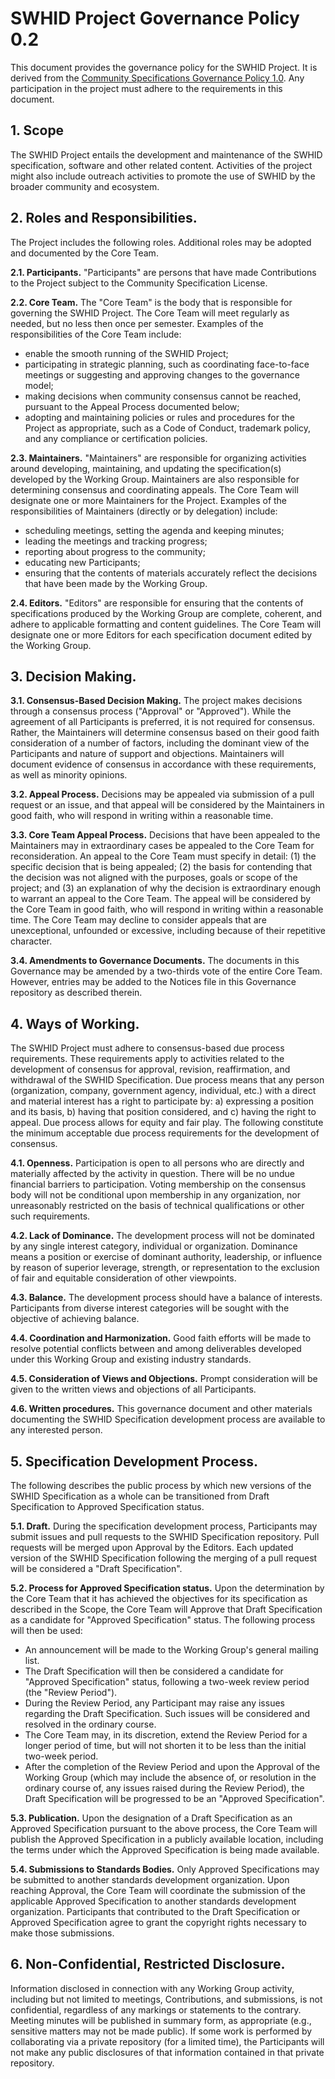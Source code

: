 # SWHID Project Governance Policy 0.2

This document provides the governance policy for the SWHID Project. It is derived from the [Community Specifications Governance Policy 1.0](https://github.com/CommunitySpecification/1.0/blob/master/5._Governance.md). Any participation in the project must adhere to the requirements in this document.

## 1. Scope

The SWHID Project entails the development and maintenance of the SWHID specification, software and other related content. Activities of the project might also include outreach activities to promote the use of SWHID by the broader community and ecosystem.


## 2. Roles and Responsibilities.

The Project includes the following roles. Additional roles may be adopted and documented by the Core Team.

**2.1. Participants.**  "Participants" are persons that have made Contributions to the Project subject to the Community Specification License.

**2.2. Core Team.** The "Core Team" is the body that is responsible for governing the SWHID Project. The Core Team will meet regularly as needed, but no less then once per semester.
Examples of the responsibilities of the Core Team include:
* enable the smooth running of the SWHID Project;
* participating in strategic planning, such as coordinating face-to-face meetings or suggesting and approving changes to the governance model;
* making decisions when community consensus cannot be reached, pursuant to the Appeal Process documented below;
* adopting and maintaining policies or rules and procedures for the Project as appropriate, such as a Code of Conduct, trademark policy, and any compliance or certification policies.

**2.3. Maintainers.** "Maintainers" are responsible for organizing activities around developing, maintaining, and updating the specification(s) developed by the Working Group. Maintainers are also responsible for determining consensus and coordinating appeals. The Core Team will designate one or more Maintainers for the Project. 
Examples of the responsibilities of Maintainers (directly or by delegation) include:
* scheduling meetings, setting the agenda and keeping minutes;
* leading the meetings and tracking progress;
* reporting about progress to the community;
* educating new Participants;
* ensuring that the contents of materials accurately reflect the decisions that have been made by the Working Group.

**2.4. Editors.** "Editors" are responsible for ensuring that the contents of specifications produced by the Working Group are complete, coherent, and adhere to applicable formatting and content guidelines. The Core Team will designate one or more Editors for each specification document edited by the Working Group.


## 3. Decision Making.

**3.1. Consensus-Based Decision Making.** The project makes decisions through a consensus process ("Approval" or "Approved"). While the agreement of all Participants is preferred, it is not required for consensus. Rather, the Maintainers will determine consensus based on their good faith consideration of a number of factors, including the dominant view of the Participants and nature of support and objections. Maintainers will document evidence of consensus in accordance with these requirements, as well as minority opinions.

**3.2. Appeal Process.** Decisions may be appealed via submission of a pull request or an issue, and that appeal will be considered by the Maintainers in good faith, who will respond in writing within a reasonable time.

**3.3. Core Team Appeal Process.** Decisions that have been appealed to the Maintainers may in extraordinary cases be appealed to the Core Team for reconsideration. An appeal to the Core Team must specify in detail: (1) the specific decision that is being appealed; (2) the basis for contending that the decision was not aligned with the purposes, goals or scope of the project; and (3) an explanation of why the decision is extraordinary enough to warrant an appeal to the Core Team. The appeal will be considered by the Core Team in good faith, who will respond in writing within a reasonable time. The Core Team may decline to consider appeals that are unexceptional, unfounded or excessive, including because of their repetitive character. 

**3.4. Amendments to Governance Documents.** The documents in this Governance may be amended by a two-thirds vote of the entire Core Team. However, entries may be added to the Notices file in this Governance repository as described therein.


## 4. Ways of Working.

The SWHID Project must adhere to consensus-based due process requirements. These requirements apply to activities related to the development of consensus for approval, revision, reaffirmation, and withdrawal of the SWHID Specification. Due process means that any person (organization, company, government agency, individual, etc.) with a direct and material interest has a right to participate by: a) expressing a position and its basis, b) having that position considered, and c) having the right to appeal. Due process allows for equity and fair play. The following constitute the minimum acceptable due process requirements for the development of consensus.

**4.1. Openness.** Participation is open to all persons who are directly and materially affected by the activity in question. There will be no undue financial barriers to participation. Voting membership on the consensus body will not be conditional upon membership in any organization, nor unreasonably restricted on the basis of technical qualifications or other such requirements.

**4.2. Lack of Dominance.** The development process will not be dominated by any single interest category, individual or organization. Dominance means a position or exercise of dominant authority, leadership, or influence by reason of superior leverage, strength, or representation to the exclusion of fair and equitable consideration of other viewpoints.

**4.3. Balance.** The development process should have a balance of interests. Participants from diverse interest categories will be sought with the objective of achieving balance.

**4.4. Coordination and Harmonization.** Good faith efforts will be made to resolve potential conflicts between and among deliverables developed under this Working Group and existing industry standards.

**4.5. Consideration of Views and Objections.** Prompt consideration will be given to the written views and objections of all Participants.

**4.6. Written procedures.** This governance document and other materials documenting the SWHID Specification development process are available to any interested person.


## 5. Specification Development Process.

The following describes the public process by which new versions of the SWHID Specification as a whole can be transitioned from Draft Specification to Approved Specification status.

**5.1. Draft.** During the specification development process, Participants may submit issues and pull requests to the SWHID Specification repository. Pull requests will be merged upon Approval by the Editors. Each updated version of the SWHID Specification following the merging of a pull request will be considered a "Draft Specification".

**5.2. Process for Approved Specification status.** Upon the determination by the Core Team that it has achieved the objectives for its specification as described in the Scope, the Core Team will Approve that Draft Specification as a candidate for "Approved Specification" status.
The following process will then be used:
* An announcement will be made to the Working Group's general mailing list.
* The Draft Specification will then be considered a candidate for "Approved Specification" status, following a two-week review period (the "Review Period").
* During the Review Period, any Participant may raise any issues regarding the Draft Specification. Such issues will be considered and resolved in the ordinary course.
* The Core Team may, in its discretion, extend the Review Period for a longer period of time, but will not shorten it to be less than the initial two-week period.
* After the completion of the Review Period and upon the Approval of the Working Group (which may include the absence of, or resolution in the ordinary course of, any issues raised during the Review Period), the Draft Specification will be progressed to be an "Approved Specification".

**5.3. Publication.** Upon the designation of a Draft Specification as an Approved Specification pursuant to the above process, the Core Team will publish the Approved Specification in a publicly available location, including the terms under which the Approved Specification is being made available.

**5.4. Submissions to Standards Bodies.** Only Approved Specifications may be submitted to another standards development organization. Upon reaching Approval, the Core Team will coordinate the submission of the applicable  Approved Specification to another standards development organization. Participants that contributed to the Draft Specification or Approved Specification agree to grant the copyright rights necessary to make those submissions.

## 6. Non-Confidential, Restricted Disclosure.

Information disclosed in connection with any Working Group activity, including but not limited to meetings, Contributions, and submissions, is not confidential, regardless of any markings or statements to the contrary. Meeting minutes will be published in summary form, as appropriate (e.g., sensitive matters may not be made public). If some work is performed by collaborating via a private repository (for a limited time), the Participants will not make any public disclosures of that information contained in that private repository.
